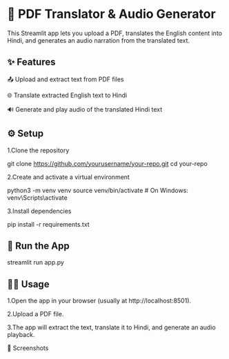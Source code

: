 # 📄 PDF Translator & Audio Generator
This Streamlit app lets you upload a PDF, translates the English content into Hindi, and generates an audio narration from the translated text.

## ✨ Features
📤 Upload and extract text from PDF files

🌐 Translate extracted English text to Hindi

🔊 Generate and play audio of the translated Hindi text

## ⚙️ Setup
1.Clone the repository

git clone https://github.com/yourusername/your-repo.git
cd your-repo

2.Create and activate a virtual environment

python3 -m venv venv
source venv/bin/activate  # On Windows: venv\Scripts\activate

3.Install dependencies

pip install -r requirements.txt

## 🚀 Run the App

streamlit run app.py

## 🧑‍💻 Usage
1.Open the app in your browser (usually at http://localhost:8501).

2.Upload a PDF file.

3.The app will extract the text, translate it to Hindi, and generate an audio playback.

📸 Screenshots

